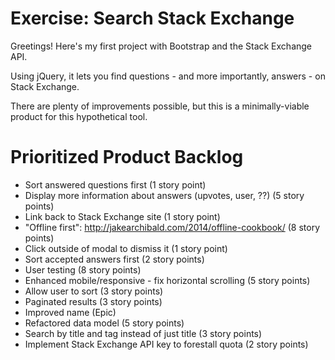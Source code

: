 Exercise: Search Stack Exchange
===============================

Greetings! Here's my first project with Bootstrap and the Stack Exchange API. 

Using jQuery, it lets you find questions - and more importantly, answers - on Stack Exchange. 

There are plenty of improvements possible, but this is a minimally-viable product for this hypothetical tool.




Prioritized Product Backlog
=========================

* Sort answered questions first (1 story point)
* Display more information about answers (upvotes, user, ??) (5 story points)
* Link back to Stack Exchange site (1 story point)
* "Offline first": http://jakearchibald.com/2014/offline-cookbook/ (8 story points)
* Click outside of modal to dismiss it (1 story point)
* Sort accepted answers first (2 story points)
* User testing (8 story points)
* Enhanced mobile/responsive - fix horizontal scrolling (5 story points)
* Allow user to sort (3 story points)
* Paginated results (3 story points)
* Improved name (Epic)
* Refactored data model (5 story points)
* Search by title and tag instead of just title (3 story points)
* Implement Stack Exchange API key to forestall quota (2 story points)
